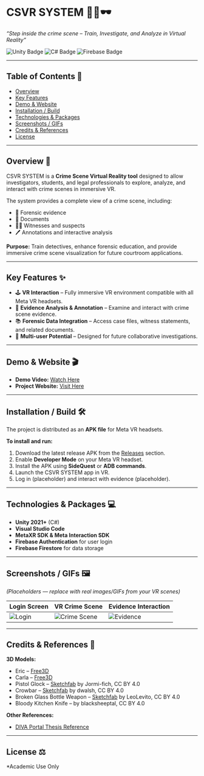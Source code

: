 # CSVR SYSTEM 🕵️‍♂️🕶️

*“Step inside the crime scene – Train, Investigate, and Analyze in Virtual Reality”*

![Unity Badge](https://img.shields.io/badge/Unity-2021%2B-100000?logo=unity\&logoColor=white) ![C# Badge](https://img.shields.io/badge/C%23-Visual_Studio-blue?logo=visual-studio\&logoColor=white) ![Firebase Badge](https://img.shields.io/badge/Firebase-Firestore-orange?logo=firebase\&logoColor=white)

---

## Table of Contents 📑

* [Overview](#overview)
* [Key Features](#key-features)
* [Demo & Website](#demo--website)
* [Installation / Build](#installation--build)
* [Technologies & Packages](#technologies--packages)
* [Screenshots / GIFs](#screenshots--gifs)
* [Credits & References](#credits--references)
* [License](#license)

---

## Overview 🎯

CSVR SYSTEM is a **Crime Scene Virtual Reality tool** designed to allow investigators, students, and legal professionals to explore, analyze, and interact with crime scenes in immersive VR.

The system provides a complete view of a crime scene, including:

* 🧩 Forensic evidence
* 📄 Documents
* 🧑‍⚖️ Witnesses and suspects
* 🖊️ Annotations and interactive analysis

**Purpose:** Train detectives, enhance forensic education, and provide immersive crime scene visualization for future courtroom applications.

---

## Key Features ✨

* 🕹️ **VR Interaction** – Fully immersive VR environment compatible with all Meta VR headsets.
* 🧪 **Evidence Analysis & Annotation** – Examine and interact with crime scene evidence.
* 📚 **Forensic Data Integration** – Access case files, witness statements, and related documents.
* 🤝 **Multi-user Potential** – Designed for future collaborative investigations.

---

## Demo & Website 🎬

* **Demo Video:** [Watch Here](https://drive.google.com/file/d/1ohrX7nPxKru7IFTVc-aoGO_xKtNzShFR/view?t=29)
* **Project Website:** [Visit Here](https://sites.google.com/myuwc.ac.za/csvr-system)

---

## Installation / Build 🛠️

The project is distributed as an **APK file** for Meta VR headsets.

**To install and run:**

1. Download the latest release APK from the [Releases](#) section.
2. Enable **Developer Mode** on your Meta VR headset.
3. Install the APK using **SideQuest** or **ADB commands**.
4. Launch the CSVR SYSTEM app in VR.
5. Log in (placeholder) and interact with evidence (placeholder).

---

## Technologies & Packages 💻

* **Unity 2021+** (C#)
* **Visual Studio Code**
* **MetaXR SDK & Meta Interaction SDK**
* **Firebase Authentication** for user login
* **Firebase Firestore** for data storage

---

## Screenshots / GIFs 🖼️

*(Placeholders — replace with real images/GIFs from your VR scenes)*

| Login Screen                             | VR Crime Scene                                       | Evidence Interaction                           |
| ---------------------------------------- | ---------------------------------------------------- | ---------------------------------------------- |
| ![Login](./assets/screenshots/login.png) | ![Crime Scene](./assets/screenshots/crime_scene.png) | ![Evidence](./assets/screenshots/evidence.png) |

---

## Credits & References 📖

**3D Models:**

* Eric – [Free3D](https://free3d.com/3d-model/eric-rigged-001-771956.html)
* Carla – [Free3D](https://free3d.com/3d-model/carla-rigged-001-762221.html)
* Pistol Glock – [Sketchfab](https://skfb.ly/pAIYD) by Jormi-fich, CC BY 4.0
* Crowbar – [Sketchfab](https://skfb.ly/6BXWP) by dwalsh, CC BY 4.0
* Broken Glass Bottle Weapon – [Sketchfab](https://skfb.ly/o8ZwE) by LeoLevito, CC BY 4.0
* Bloody Kitchen Knife – by blacksheeptal, CC BY 4.0

**Other References:**

* [DIVA Portal Thesis Reference](https://www.diva-portal.org/smash/get/diva2:1115566/FULLTEXT01.pdf)

---

## License ⚖️

*Academic Use Only
